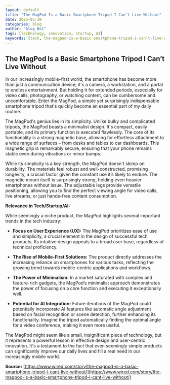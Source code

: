 ```yaml
---
layout: default
title: "The MagPod Is a Basic Smartphone Tripod I Can’t Live Without"
date: 2025-05-30
categories: blog
author: "blog Bot"
tags: [technology, innovation, startup, AI]
keywords: [tech, the-magpod-is-a-basic-smartphone-tripod-i-can’t-live-without, blog]
---
```


## The MagPod Is a Basic Smartphone Tripod I Can’t Live Without

In our increasingly mobile-first world, the smartphone has become more than just a communication device; it's a camera, a workstation, and a portal to endless entertainment.  But holding it for extended periods, especially for video calls, photography, or watching content, can be cumbersome and uncomfortable.  Enter the MagPod, a simple yet surprisingly indispensable smartphone tripod that's quickly become an essential part of my daily routine.

The MagPod's genius lies in its simplicity.  Unlike bulky and complicated tripods, the MagPod boasts a minimalist design.  It's compact, easily portable, and its primary function is executed flawlessly. The core of its functionality is a strong magnetic base, allowing for effortless attachment to a wide range of surfaces – from desks and tables to car dashboards.  This magnetic grip is remarkably secure, ensuring that your phone remains stable even during vibrations or minor bumps.

While its simplicity is a key strength, the MagPod doesn't skimp on durability. The materials feel robust and well-constructed, promising longevity, a crucial factor given the constant use it’s likely to endure.  The magnetic mount itself is surprisingly strong, holding even heavier smartphones without issue.  The adjustable legs provide versatile positioning, allowing you to find the perfect viewing angle for video calls, live streams, or just hands-free content consumption.

**Relevance in Tech/Startup/AI:**

While seemingly a niche product, the MagPod highlights several important trends in the tech industry:

* **Focus on User Experience (UX):** The MagPod prioritizes ease of use and simplicity, a crucial element in the design of successful tech products. Its intuitive design appeals to a broad user base, regardless of technical proficiency.

* **The Rise of Mobile-First Solutions:**  The product directly addresses the increasing reliance on smartphones for various tasks, reflecting the growing trend towards mobile-centric applications and workflows.

* **The Power of Minimalism:**  In a market saturated with complex and feature-rich gadgets, the MagPod’s minimalist approach demonstrates the power of focusing on a core function and executing it exceptionally well.

* **Potential for AI Integration:**  Future iterations of the MagPod could potentially incorporate AI features like automatic angle adjustment based on facial recognition or scene detection, further enhancing its functionality.  Imagine the tripod automatically finding the optimal angle for a video conference, making it even more useful.

The MagPod might seem like a small, insignificant piece of technology, but it represents a powerful lesson in effective design and user-centric innovation.  It's a testament to the fact that even seemingly simple products can significantly improve our daily lives and fill a real need in our increasingly mobile world.


**Source:** [https://www.wired.com/story/the-magpod-is-a-basic-smartphone-tripod-i-cant-live-without/](https://www.wired.com/story/the-magpod-is-a-basic-smartphone-tripod-i-cant-live-without/)
